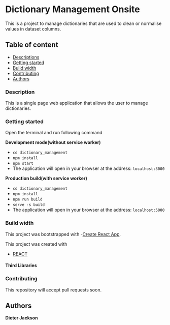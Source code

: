 # Dictionary Management Onsite
This is a project to manage dictionaries that are used to clean or normalise values in dataset columns.
## Table of content
* [Descriptions](#description)
* [Getting started](#getting-started)
* [Build width](#build-width)
* [Contributing](#contributing)
* [Authors](#authors)

### Description
This is a single page web application that allows the user to manage dictionaries.

### Getting started
Open the terminal and run following command

**Development mode(without service worker)** 
- `cd dictionary_management`
- `npm install`
- `npm start`
- The application will open in your browser at the address: `localhost:3000`

**Production build(with service worker)** 
- `cd dictionary_management`
- `npm install`
- `npm run build`
- `serve -s build`
- The application will open in your browser at the address: `localhost:5000`


### Build width
This project was bootstrapped with 
-[Create React App](https://github.com/facebook/create-react-app).

This project was created with 
- [REACT](https://reactjs.org/)

#### Third Libraries

### Contributing
This repository will accept pull requests soon. 

## Authors

**Dieter Jackson**